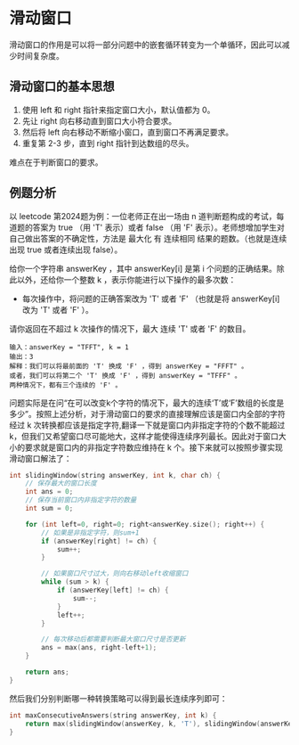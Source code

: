 <!--
 * @Description: 
 * @Author: fujunzhe
 * @Date: 2022-03-29 13:23:01
-->
# 滑动窗口
滑动窗口的作用是可以将一部分问题中的嵌套循环转变为一个单循环，因此可以减少时间复杂度。

## 滑动窗口的基本思想
1. 使用 left 和 right 指针来指定窗口大小，默认值都为 0。
2. 先让 right 向右移动直到窗口大小符合要求。
3. 然后将 left 向右移动不断缩小窗口，直到窗口不再满足要求。
4. 重复第 2-3 步，直到 right 指针到达数组的尽头。

难点在于判断窗口的要求。

## 例题分析
以 leetcode 第2024题为例：一位老师正在出一场由 n 道判断题构成的考试，每道题的答案为 true （用 'T' 表示）或者 false （用 'F' 表示）。老师想增加学生对自己做出答案的不确定性，方法是 最大化 有 连续相同 结果的题数。（也就是连续出现 true 或者连续出现 false）。

给你一个字符串 answerKey ，其中 answerKey[i] 是第 i 个问题的正确结果。除此以外，还给你一个整数 k ，表示你能进行以下操作的最多次数：

- 每次操作中，将问题的正确答案改为 'T' 或者 'F' （也就是将 answerKey[i] 改为 'T' 或者 'F' ）。

请你返回在不超过 k 次操作的情况下，最大 连续 'T' 或者 'F' 的数目。

```
输入：answerKey = "TFFT", k = 1
输出：3
解释：我们可以将最前面的 'T' 换成 'F' ，得到 answerKey = "FFFT" 。
或者，我们可以将第二个 'T' 换成 'F' ，得到 answerKey = "TFFF" 。
两种情况下，都有三个连续的 'F' 。
```
问题实际是在问“在可以改变k个字符的情况下，最大的连续‘T’或‘F’数组的长度是多少”。按照上述分析，对于滑动窗口的要求的直接理解应该是窗口内全部的字符经过 k 次转换都应该是指定字符,翻译一下就是窗口内非指定字符的个数不能超过 k，但我们又希望窗口尽可能地大，这样才能使得连续序列最长。因此对于窗口大小的要求就是窗口内的非指定字符数应维持在 k 个。接下来就可以按照步骤实现滑动窗口解法了：

```cpp
int slidingWindow(string answerKey, int k, char ch) {
    // 保存最大的窗口长度
    int ans = 0;
    // 保存当前窗口内非指定字符的数量
    int sum = 0; 

    for (int left=0, right=0; right<answerKey.size(); right++) {
        // 如果是非指定字符，则sum+1
        if (answerKey[right] != ch) {
            sum++; 
        }

        // 如果窗口尺寸过大，则向右移动left收缩窗口
        while (sum > k) { 
            if (answerKey[left] != ch) {
                sum--; 
            }
            left++;
        }

        // 每次移动后都需要判断最大窗口尺寸是否更新 
        ans = max(ans, right-left+1);
    }

    return ans;
}
```
然后我们分别判断哪一种转换策略可以得到最长连续序列即可：
```cpp
int maxConsecutiveAnswers(string answerKey, int k) {
    return max(slidingWindow(answerKey, k, 'T'), slidingWindow(answerKey, k, 'F'));
}
```
